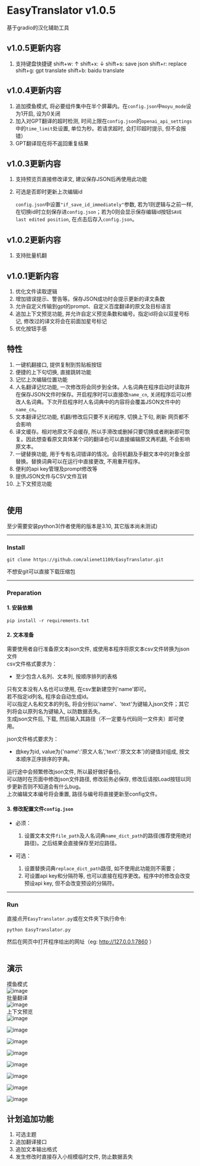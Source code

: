 # EasyTranslator v1.0.5
基于gradio的汉化辅助工具
## v1.0.5更新内容
1. 支持键盘快捷键
shift+w: ↑
shift+x: ↓
shift+s: save json
shift+r: replace
shift+g: gpt translate
shift+b: baidu translate

## v1.0.4更新内容
1. 追加摸鱼模式, 将必要组件集中在半个屏幕内。在`config.json`中`moyu_mode`设为1开启, 设为0关闭
2. 加入对GPT翻译的超时检测, 时间上限在`config.json`的`openai_api_settings`中的`time_limit`处设置, 单位为秒。若请求超时, 会打印超时提示, 但不会报错）
3. GPT翻译现在将不返回重复结果

## v1.0.3更新内容
1. 支持预览页直接修改译文, 建议保存JSON后再使用此功能
2. 可选是否即时更新上次编辑id

    `config.json`中设置`"if_save_id_immediately"`参数, 若为1则逻辑与之前一样, 在切换id时立刻保存进`config.json`；若为0则会显示保存编辑id按钮`SAVE last edited position`, 在点击后存入`config.json`。

## v1.0.2更新内容
1. 支持批量机翻

## v1.0.1更新内容
1. 优化文件读取逻辑
2. 增加错误提示、警告等。保存JSON成功时会提示更新的译文条数
3. 允许自定义传输到gpt的prompt、自定义百度翻译的原文及目标语言
4. 追加上下文预览功能, 并允许自定义预览条数和编号。指定id将会以双星号标记, 修改过的译文将会在前面加星号标记
5. 优化按钮手感

## 特性
1. 一键机翻接口, 提供复制到剪贴板按钮
2. 便捷的上下句切换, 直接跳转功能
3. 记忆上次编辑位置功能
4. 人名翻译记忆功能, 一次修改将会同步到全体。人名词典在程序启动时读取并在保存JSON文件时保存。开启程序时可以直接改`name_cn`, 关闭程序后可以修改人名词典。下次开启程序时人名词典中的内容将会覆盖JSON文件中的`name_cn`。
5. 文本翻译记忆功能, 机翻/修改后只要不关闭程序, 切换上下句, 刷新 网页都不会影响
6. 译文缓存。相对地原文不会缓存, 所以手滑改或删掉只要切换或者刷新即可恢复。因此想查看原文具体某个词的翻译也可以直接编辑原文再机翻, 不会影响原文本。
7. 一键替换功能, 用于专有名词错译的情况。会将机翻及手翻文本中的对象全部替换。替换词典可以在运行中直接更改, 不用重开程序。
8. 便利的api key管理及prompt修改等
9. 提供JSON文件与CSV文件互转
10. 上下文预览功能
<br><br>

## 使用
至少需要安装python3(作者使用的版本是3.10, 其它版本尚未测试)
***
### Install
```
git clone https://github.com/alienet1109/EasyTranslator.git
```
不想安git可以直接下载压缩包
***
### Preparation
#### 1. 安装依赖
```
pip install -r requirements.txt
```
#### 2. 文本准备
需要使用者自行准备原文本json文件, 或使用本程序将原文本csv文件转换为json文件 \
csv文件格式要求为：
* 至少包含人名列、文本列, 按顺序排列的表格 

只有文本没有人名也可以使用, 在csv里新建空列'name'即可。\
若不指定id列名, 程序会自动生成id。 \
可以指定人名和文本的列名, 将会分别以'name'、'text'为键输入json文件；其它列将会以原列名为键输入, 以防数据丢失。\
生成json文件后, 下载, 然后输入其路径（不一定要与代码同一文件夹）即可使用。

json文件格式要求为：
* 由key为id, value为{'name':'原文人名','text':'原文文本'}的键值对组成, 按文本顺序正序排序的字典。

运行途中会频繁修改json文件, 所以最好做好备份。\
可以随时在页面中修改json文件路径, 修改前务必保存, 修改后请按Load按钮以同步更新否则不知道会有什么bug。\
上次编辑文本编号将会重置, 路径与编号将直接更新至config文件。

#### 3. 修改配置文件`config.json`
* 必须：
    1. 设置文本文件`file_path`及人名词典`name_dict_path`的路径(推荐使用绝对路径)。之后结果会直接保存至对应路径。

* 可选：
    1. 设置替换词典`replace_dict_path`路径, 如不使用此功能则不需要；
    2. 可设置api key和分隔符等, 也可以直接在程序更改。程序中的修改会改变预设api key, 但不会改变预设的分隔符。
***
### Run
直接点开`EasyTranslator.py`或在文件夹下执行命令:
```
python EasyTranslator.py
```
然后在网页中打开程序给出的网址（eg: http://127.0.0.1:7860 ）
<br><br>

## 演示
摸鱼模式 \
![image](https://github.com/alienet1109/EasyTranslator/blob/master/assets/moyu_mode.png) \
批量翻译 \
![image](https://github.com/alienet1109/EasyTranslator/blob/master/assets/batch_translate.gif) \
上下文预览\
![image](https://github.com/alienet1109/EasyTranslator/blob/master/assets/context_preview.gif) 

![image](https://github.com/alienet1109/EasyTranslator/blob/master/assets/id%20search.gif)

![image](https://github.com/alienet1109/EasyTranslator/blob/master/assets/name.gif)

![image](https://github.com/alienet1109/EasyTranslator/blob/master/assets/last%26next%20text.gif)

![image](https://github.com/alienet1109/EasyTranslator/blob/master/assets/replace.gif)

![image](https://github.com/alienet1109/EasyTranslator/blob/master/assets/api%20key%20setting.gif)

![image](https://github.com/alienet1109/EasyTranslator/blob/master/assets/derive%20text.gif)

![image](https://github.com/alienet1109/EasyTranslator/blob/master/assets/part_translate.gif)

## 计划追加功能
1. 可选主题
2. 追加翻译接口
3. 追加文本输出格式
4. 发生修改时直接存入小规模临时文件, 防止数据丢失
